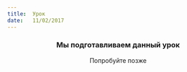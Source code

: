 ```yaml
---
title:  Урок
date:   11/02/2017
---
```


### <center>Мы подготавливаем данный урок</center>
<center>Попробуйте позже</center>